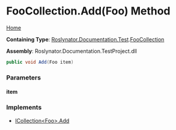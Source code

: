 # FooCollection\.Add\(Foo\) Method <a name="_Top"></a>

[Home](../../../../../README.md)

**Containing Type**: [Roslynator.Documentation.Test](../../README.md#_Top)\.[FooCollection](../README.md#_Top)

**Assembly**: Roslynator\.Documentation\.TestProject\.dll

```csharp
public void Add(Foo item)
```

### Parameters

#### item

### Implements

* [ICollection\<Foo>.Add](https://docs.microsoft.com/en-us/dotnet/api/system.collections.generic.icollection-1.add)
